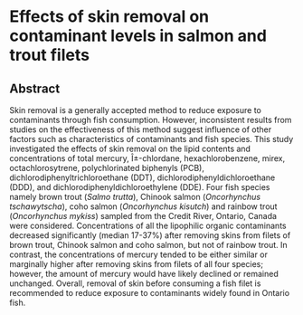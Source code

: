# Effects of skin removal on contaminant levels in salmon and trout filets

## Abstract

Skin removal is a generally accepted method to reduce exposure to contaminants through fish consumption. However, inconsistent results from studies on the effectiveness of this method suggest influence of other factors such as characteristics of contaminants and fish species. This study investigated the effects of skin removal on the lipid contents and concentrations of total mercury, Î±-chlordane, hexachlorobenzene, mirex, octachlorosytrene, polychlorinated biphenyls (PCB), dichlorodiphenyltrichloroethane (DDT), dichlorodiphenyldichloroethane (DDD), and dichlorodiphenyldichloroethylene (DDE). Four fish species namely brown trout (_Salmo trutta_), Chinook salmon (_Oncorhynchus tschawytscha_), coho salmon (_Oncorhynchus kisutch_) and rainbow trout (_Oncorhynchus mykiss_) sampled from the Credit River, Ontario, Canada were considered. Concentrations of all the lipophilic organic contaminants decreased significantly (median 17-37%) after removing skins from filets of brown trout, Chinook salmon and coho salmon, but not of rainbow trout. In contrast, the concentrations of mercury tended to be either similar or marginally higher after removing skins from filets of all four species; however, the amount of mercury would have likely declined or remained unchanged. Overall, removal of skin before consuming a fish filet is recommended to reduce exposure to contaminants widely found in Ontario fish.